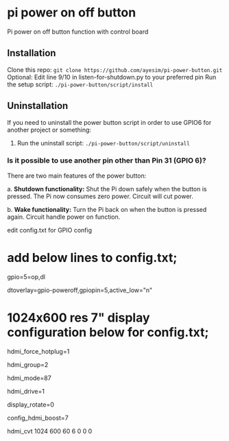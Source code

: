 # pi power on off button
Pi power on off button function with control board

## Installation

Clone this repo: `git clone https://github.com/ayesim/pi-power-button.git`
Optional: Edit line 9/10 in listen-for-shutdown.py to your preferred pin
Run the setup script: `./pi-power-button/script/install`

## Uninstallation

If you need to uninstall the power button script in order to use GPIO6 for another project or something:

1. Run the uninstall script: `./pi-power-button/script/uninstall`

### Is it possible to use another pin other than Pin 31 (GPIO 6)?

There are two main features of the power button:

a. **Shutdown functionality:** Shut the Pi down safely when the button is pressed. The Pi now consumes zero power. Circuit will cut power.

b. **Wake functionality:** Turn the Pi back on when the button is pressed again. Circuit handle power on function.

edit config.txt for GPIO config

# add below lines to config.txt;


gpio=5=op,dl

dtoverlay=gpio-poweroff,gpiopin=5,active_low="n"


# 1024x600 res 7" display configuration below for config.txt;


hdmi_force_hotplug=1

hdmi_group=2

hdmi_mode=87

hdmi_drive=1

display_rotate=0

config_hdmi_boost=7

hdmi_cvt 1024 600 60 6 0 0 0
